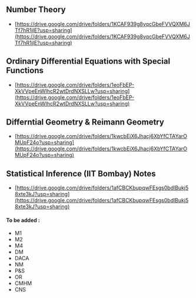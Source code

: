 ## Number Theory

- [https://drive.google.com/drive/folders/1KCAF939g8yqcGbeFVVQXM6JTf7hR1jlE?usp=sharing](https://drive.google.com/drive/folders/1KCAF939g8yqcGbeFVVQXM6JTf7hR1jlE?usp=sharing)

## Ordinary Differential Equations with Special Functions

- [https://drive.google.com/drive/folders/1eoFbEP-XkVVpeEnWIhcR2wtDrdNXSLLw?usp=sharing](https://drive.google.com/drive/folders/1eoFbEP-XkVVpeEnWIhcR2wtDrdNXSLLw?usp=sharing)

## Differntial Geometry & Reimann Geometry

- [https://drive.google.com/drive/folders/1kwcbEjX6Jhacj6XbYfCTAYarOMUpF24o?usp=sharing](https://drive.google.com/drive/folders/1kwcbEjX6Jhacj6XbYfCTAYarOMUpF24o?usp=sharing)

## Statistical Inference (IIT Bombay) Notes

- [https://drive.google.com/drive/folders/1afCBCKbupqwFEsgs0bdlBukj58xte3kJ?usp=sharing](https://drive.google.com/drive/folders/1afCBCKbupqwFEsgs0bdlBukj58xte3kJ?usp=sharing)



#### To be added :
* M1
* M2
* M4
* DM
* DACA
* NM
* P&S
* OR
* CMHM
* CNS
